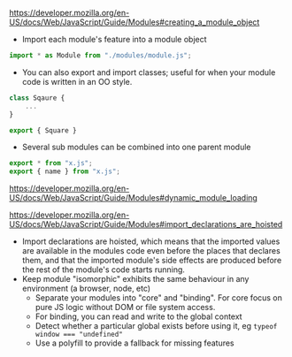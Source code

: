 
https://developer.mozilla.org/en-US/docs/Web/JavaScript/Guide/Modules#creating_a_module_object

- Import each module's feature into a module object
```javascript
import * as Module from "./modules/module.js";
```

- You can also export and import classes; useful for when your module code is written in an OO style.
```javascript
class Sqaure {
	...
}

export { Square }
```

- Several sub modules can be combined into one parent module
```javascript
export * from "x.js";
export { name } from "x.js";
```

https://developer.mozilla.org/en-US/docs/Web/JavaScript/Guide/Modules#dynamic_module_loading

https://developer.mozilla.org/en-US/docs/Web/JavaScript/Guide/Modules#import_declarations_are_hoisted

- Import declarations are hoisted, which means that the imported values are available in the modules code even before the places that declares them, and that the imported module's side effects are produced before the rest of the module's code starts running.
- Keep module "isomorphic" exhibits the same behaviour in any environment (a browser, node, etc)
	- Separate your modules into "core" and "binding". For core focus on pure JS logic without DOM or file system access.
	- For binding, you can read and write to the global context
	- Detect whether a particular global exists before using it, eg `typeof window === "undefined"`
	- Use a polyfill to provide a fallback for missing features